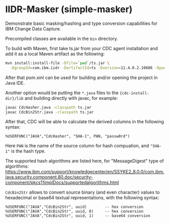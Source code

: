 # IIDR-Masker (simple-masker)
Demonstrate basic masking/hashing and type conversion capabilities for IBM Change Data Capture.

Precompiled classes are available in the `bin` directory.

To build with Maven, first take ts.jar from your CDC agent installation
and add it as a local Maven artifact as the following:

```bash
mvn install:install-file -Dfile=`pwd`/ts.jar \
  -DgroupId=com.ibm.iidr -DartifactId=ts -Dversion=11.4.0.2.10686 -Dpackaging=jar
```

After that pom.xml can be used for building and/or opening the project in Java IDE.

Another option would be putting the `*.java` files to the `{cdc-install-dir}/lib`
and building directly with javac, for example:

```bash
javac CdcHasher.java -classpath ts.jar
javac CdcBin2Str.java -classpath ts.jar
```

After that, CDC will be able to calculate the derived columns in the following syntax:
```
%USERFUNC("JAVA","CdcHasher", "SHA-1", PAN, "passw0rd")
```

Here `PAN` is the name of the source column for hash compuation, and `"SHA-1"`
is the hash type.

The supported hash algorithms are listed here, for "MessageDigest" type of algorithms:
https://www.ibm.com/support/knowledgecenter/en/SSYKE2_8.0.0/com.ibm.java.security.component.80.doc/security-component/pkcs11implDocs/supportedalgorithms.html

`CdcBin2Str` allows to convert source binary (and even character) values
to hexadecimal or base64 textual representations, with the following syntax:

```
%USERFUNC("JAVA","CdcBin2Str", uuid)        -- hex conversion
%USERFUNC("JAVA","CdcBin2Str", uuid, 0)     -- hex conversion
%USERFUNC("JAVA","CdcBin2Str", uuid, 1)     -- base64 conversion
```
